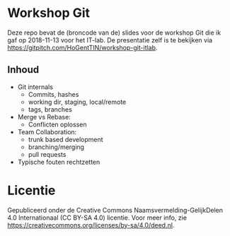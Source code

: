 # Workshop Git

Deze repo bevat de (broncode van de) slides voor de workshop Git die ik gaf op 2018-11-13 voor het IT-lab. De presentatie zelf is te bekijken via <https://gitpitch.com/HoGentTIN/workshop-git-itlab>.

## Inhoud

- Git internals
    - Commits, hashes
    - working dir, staging, local/remote
    - tags, branches
- Merge vs Rebase:
    - Conflicten oplossen
- Team Collaboration:
    - trunk based development
    - branching/merging
    - pull requests
- Typische fouten rechtzetten

# Licentie

Gepubliceerd onder de Creative Commons Naamsvermelding-GelijkDelen 4.0 Internationaal (CC BY-SA 4.0) licentie. Voor meer info, zie
<https://creativecommons.org/licenses/by-sa/4.0/deed.nl>.
